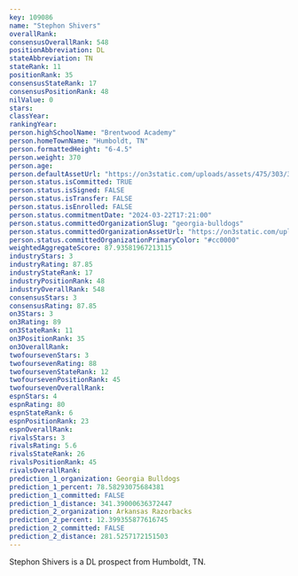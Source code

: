 ```yaml
---
key: 109086
name: "Stephon Shivers"
overallRank: 
consensusOverallRank: 548
positionAbbreviation: DL
stateAbbreviation: TN
stateRank: 11
positionRank: 35
consensusStateRank: 17
consensusPositionRank: 48
nilValue: 0
stars: 
classYear: 
rankingYear: 
person.highSchoolName: "Brentwood Academy"
person.homeTownName: "Humboldt, TN"
person.formattedHeight: "6-4.5"
person.weight: 370
person.age: 
person.defaultAssetUrl: "https://on3static.com/uploads/assets/475/303/303475.png"
person.status.isCommitted: TRUE
person.status.isSigned: FALSE
person.status.isTransfer: FALSE
person.status.isEnrolled: FALSE
person.status.commitmentDate: "2024-03-22T17:21:00"
person.status.committedOrganizationSlug: "georgia-bulldogs"
person.status.committedOrganizationAssetUrl: "https://on3static.com/uploads/assets/954/149/149954.svg"
person.status.committedOrganizationPrimaryColor: "#cc0000"
weightedAggregateScore: 87.93581967213115
industryStars: 3
industryRating: 87.85
industryStateRank: 17
industryPositionRank: 48
industryOverallRank: 548
consensusStars: 3
consensusRating: 87.85
on3Stars: 3
on3Rating: 89
on3StateRank: 11
on3PositionRank: 35
on3OverallRank: 
twofoursevenStars: 3
twofoursevenRating: 88
twofoursevenStateRank: 12
twofoursevenPositionRank: 45
twofoursevenOverallRank: 
espnStars: 4
espnRating: 80
espnStateRank: 6
espnPositionRank: 23
espnOverallRank: 
rivalsStars: 3
rivalsRating: 5.6
rivalsStateRank: 26
rivalsPositionRank: 45
rivalsOverallRank: 
prediction_1_organization: Georgia Bulldogs
prediction_1_percent: 78.58293075684381
prediction_1_committed: FALSE
prediction_1_distance: 341.39000636372447
prediction_2_organization: Arkansas Razorbacks
prediction_2_percent: 12.399355877616745
prediction_2_committed: FALSE
prediction_2_distance: 281.5257172151503
---
```

Stephon Shivers is a DL prospect from Humboldt, TN.